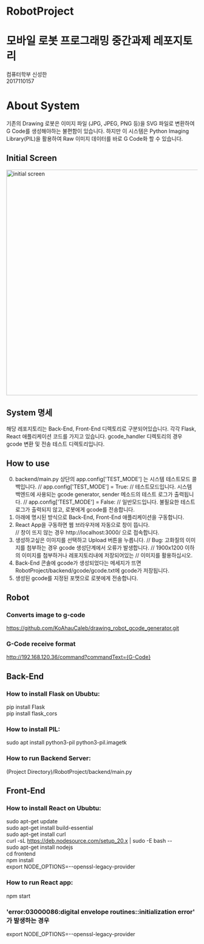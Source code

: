 # RobotProject  
# 모바일 로봇 프로그래밍 중간과제 레포지토리  
컴퓨터학부 신성한  
2017110157

# About System  
기존의 Drawing 로봇은 이미지 파일 (JPG, JPEG, PNG 등)을 SVG 파일로 변환하여 G Code를 생성해야하는 불편함이 있습니다.
하지만 이 시스템은 Python Imaging Library(PIL)을 활용하여 Raw 이미지 데이터를 바로 G Code화 할 수 있습니다.
## Initial Screen  
<img width="592" alt="initial screen" src="https://github.com/Hollyys/RobotProject/assets/91328924/e7131f78-7bfd-447c-8abc-9e1edc074961">

## System 명세
해당 레포지토리는 Back-End, Front-End 디렉토리로 구분되어있습니다. 각각 Flask, React 애플리케이션 코드를 가지고 있습니다.
gcode_handler 디렉토리의 경우 gcode 변환 및 전송 테스트 디렉토리입니다.
## How to use  
0. backend/main.py 상단의 app.config['TEST_MODE'] 는 시스템 테스트모드 콜백입니다.
// app.config['TEST_MODE'] = True:
// 테스트모드입니다. 시스템 백엔드에 사용되는 gcode generator, sender 메소드의 테스트 로그가 출력됩니다.
// app.config['TEST_MODE'] = False:
// 일반모드입니다. 불필요한 테스트 로그가 출력되지 않고, 로봇에게 gcode를 전송합니다.
1. 아래에 명시된 방식으로 Back-End, Front-End 애플리케이션을 구동합니다.  
2. React App을 구동하면 웹 브라우저에 자동으로 창이 뜹니다.  
// 창이 뜨지 않는 경우 http://localhost:3000/ 으로 접속합니다.
3. 생성하고싶은 이미지를 선택하고 Upload 버튼을 누릅니다.
// Bug: 고화질의 이미지를 첨부하는 경우 gcode 생성단계에서 오류가 발생합니다.
//      1900x1200 이하의 이미지를 첨부하거나 레포지토리내에 저장되어있는
//      이미지를 활용하십시오.
4. Back-End 콘솔에 gcode가 생성되었다는 메세지가 뜨면 RobotProject/backend/gcode/gcode.txt에 gcode가 저장됩니다.
5. 생성된 gcode를 지정된 포맷으로 로봇에게 전송합니다.

## Robot
### Converts image to g-code  
https://github.com/KoAhauCaleb/drawing_robot_gcode_generator.git  
### G-Code receive format  
http://192.168.120.36/command?commandText={G-Code}  

## Back-End  
### How to install Flask on Ububtu:  
pip install Flask  
pip install flask_cors  
### How to install PIL:  
sudo apt install python3-pil python3-pil.imagetk 
### How to run Backend Server:  
(Project Directory)/RobotProject/backend/main.py  

## Front-End  
### How to install React on Ububtu:  
sudo apt-get update  
sudo apt-get install build-essential  
sudo apt-get install curl  
curl -sL https://deb.nodesource.com/setup_20.x | sudo -E bash --   
sudo apt-get install nodejs  
cd frontend  
npm install  
export NODE_OPTIONS=--openssl-legacy-provider  
### How to run React app:  
npm start  
### 'error:03000086:digital envelope routines::initialization error' 가 발생하는 경우  
export NODE_OPTIONS=--openssl-legacy-provider
